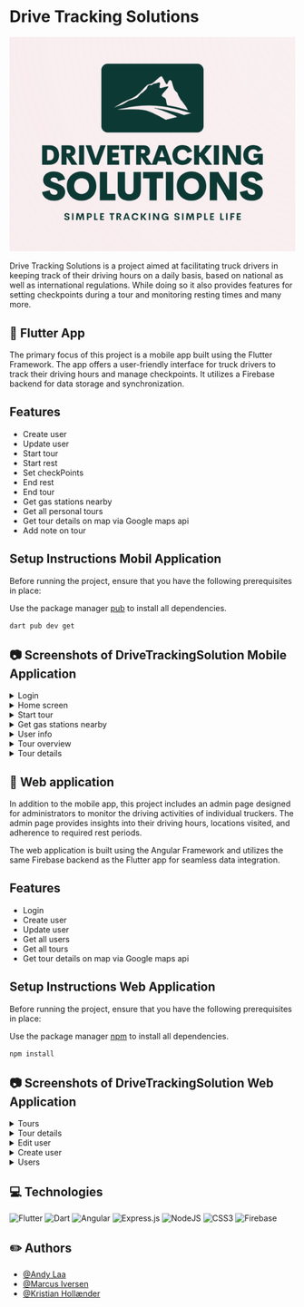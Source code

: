  # Drive Tracking Solutions
<img src="frontend/src/assets/logo.png" style="display: inline-block; margin: 0 auto; width: 1080px; height: auto;">

Drive Tracking Solutions is a project aimed at facilitating truck drivers in keeping track of their driving hours on a daily basis, based on national as well as international regulations. While doing so it also provides features for setting checkpoints during a tour and monitoring resting times and many more.

## :iphone: Flutter App

The primary focus of this project is a mobile app built using the Flutter Framework. The app offers a user-friendly interface for truck drivers to track their driving hours and manage checkpoints. It utilizes a Firebase backend for data storage and synchronization.

## Features
- Create user
- Update user
- Start tour
- Start rest 
- Set checkPoints
- End rest
- End tour
- Get gas stations nearby
- Get all personal tours
- Get tour details on map via Google maps api
- Add note on tour

## Setup Instructions Mobil Application 

Before running the project, ensure that you have the following prerequisites in place:

Use the package manager [pub](https://dart.dev/tools/pub/cmd/pub-get) to install all dependencies.

```bash
dart pub dev get
```
## :camera: Screenshots of DriveTrackingSolution Mobile Application
<details>
   <summary>Login</summary>
   <img src="frontend/src/assets/login.png" style="display: inline-block; margin: 0 auto; width: 300px; height: auto;">
</details>

<details>
   <summary>Home screen</summary>
   <img src="frontend/src/assets/home.png" style="display: inline-block; margin: 0 auto; width: 300px; height: auto;">
</details>

<details>
   <summary>Start tour</summary>
   <img src="frontend/src/assets/startTour.png" style="display: inline-block; margin: 0 auto; width: 300px; height: auto;">
</details>

<details>
   <summary>Get gas stations nearby</summary>
   <img src="frontend/src/assets/gasStation.png" style="display: inline-block; margin: 0 auto; width: 300px; height: auto;">
</details>

<details>
   <summary>User info</summary>
   <img src="frontend/src/assets/menu.png" style="display: inline-block; margin: 0 auto; width: 300px; height: auto;">
</details>

<details>
   <summary>Tour overview</summary>
   <img src="frontend/src/assets/tours.png" style="display: inline-block; margin: 0 auto; width: 300px; height: auto;">
</details>

<details>
   <summary>Tour details</summary>
   <img src="frontend/src/assets/tourDetails.png" style="display: inline-block; margin: 0 auto; width: 300px; height: auto;">
</details>

## :satellite: Web application

In addition to the mobile app, this project includes an admin page designed for administrators to monitor the driving activities of individual truckers. The admin page provides insights into their driving hours, locations visited, and adherence to required rest periods.

The web application is built using the Angular Framework and utilizes the same Firebase backend as the Flutter app for seamless data integration.

## Features
- Login 
- Create user
- Update user
- Get all users
- Get all tours
- Get tour details on map via Google maps api

## Setup Instructions Web Application 

Before running the project, ensure that you have the following prerequisites in place:

Use the package manager [npm](https://docs.npmjs.com/) to install all dependencies.

```bash
npm install
```
## :camera: Screenshots of DriveTrackingSolution Web Application
<details>
   <summary>Tours</summary>
   <img src="frontend/src/assets/webTours.png" style="display: inline-block; margin: 0 auto; width: 900px; height: auto;">
</details>

<details>
   <summary>Tour details</summary>
   <img src="frontend/src/assets/webTourOverview.png" style="display: inline-block; margin: 0 auto; width: 900px; height: auto;">
</details>

<details>
   <summary>Edit user</summary>
   <img src="frontend/src/assets/editUser.png" style="display: inline-block; margin: 0 auto; width: 300px; height: auto;">
</details>

<details>
   <summary>Create user</summary>
   <img src="frontend/src/assets/webCreate.png" style="display: inline-block; margin: 0 auto; width: 300px; height: auto;">
</details>

<details>
   <summary>Users</summary>
   <img src="frontend/src/assets/webUsers.png" style="display: inline-block; margin: 0 auto; width: 900px; height: auto;">
</details>



## :computer: Technologies
![Flutter](https://img.shields.io/badge/Flutter-%2302569B.svg?style=for-the-badge&logo=Flutter&logoColor=white)
![Dart](https://img.shields.io/badge/dart-%230175C2.svg?style=for-the-badge&logo=dart&logoColor=white)
![Angular](https://img.shields.io/badge/angular-%23DD0031.svg?style=for-the-badge&logo=angular&logoColor=white)
![Express.js](https://img.shields.io/badge/express.js-%23404d59.svg?style=for-the-badge&logo=express&logoColor=%2361DAFB)
![NodeJS](https://img.shields.io/badge/node.js-6DA55F?style=for-the-badge&logo=node.js&logoColor=white)
![CSS3](https://img.shields.io/badge/css3-%231572B6.svg?style=for-the-badge&logo=css3&logoColor=white)
![Firebase](https://img.shields.io/badge/Firebase-039BE5?style=for-the-badge&logo=Firebase&logoColor=white)



## :pencil2: Authors

* [@Andy Laa](https://github.com/Andylaa10/)
* [@Marcus Iversen](https://github.com/MarcusIversen/)
* [@Kristian Hollænder](https://github.com/kristianHollaender/)
